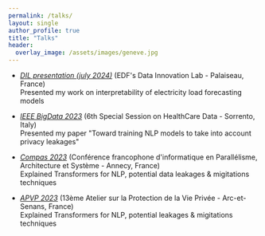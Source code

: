 ```yaml
---
permalink: /talks/
layout: single
author_profile: true
title: "Talks"
header:
  overlay_image: /assets/images/geneve.jpg
---
```


- [*DIL presentation (july 2024)*](https://www.edf.fr/groupe-edf/inventer-l-avenir-de-l-energie/rd-un-savoir-faire-mondial/rd-experience/univers-data-science-ia/le-data-innovation-lab-a-la-rd-d-edf)
(EDF's Data Innovation Lab - Palaiseau, France)\
Presented my work on interpretability of electricity load forecasting models

- [*IEEE BigData 2023*](https://bigdataieee.org/BigData2023/)
(6th Special Session on HealthCare Data - Sorrento, Italy)\
Presented my paper "Toward training NLP models to take into account privacy leakages"

- [*Compas 2023*](https://2023.compas-conference.fr/)
(Conférence francophone d'informatique en Parallélisme, Architecture et Système - Annecy, France)\
Explained Transformers for NLP, potential data leakages & migitations techniques

- [*APVP 2023*](https://apvp23.sciencesconf.org/)
(13ème Atelier sur la Protection de la Vie Privée - Arc-et-Senans, France)\
Explained Transformers for NLP, potential leakages & migitations techniques
